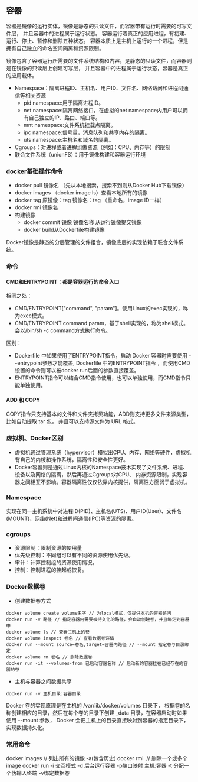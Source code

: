 ## 容器

容器是镜像的运行实体，镜像是静态的只读文件，而容器带有运行时需要的可写文件层，
并且容器中的进程属于运行状态。 容器运行着真正的应用进程，有初建、运行、停止、暂停和删除五种状态。
容器本质上是主机上运行的一个进程，但是拥有自己独立的命名空间隔离和资源限制。

镜像包含了容器运行所需要的文件系统结构和内容，是静态的只读文件，而容器则是在镜像的只读层上创建可写层，
并且容器中的进程属于运行状态，容器是真正的应用载体。

* Namespace：隔离进程ID、主机名、用户ID、文件名、网络访问和进程间通信等相关资源
    - pid namespace:用于隔离进程ID。
    - net namespace:隔离网络接口，在虚拟的net namespace内用户可以拥有自己独立的IP、路由、端口等。
    - mnt namespace:文件系统挂载点隔离。
    - ipc namespace:信号量，消息队列和共享内存的隔离。
    - uts namespace:主机名和域名的隔离。
* Cgroups：对进程或者进程组做资源（例如：CPU、内存等）的限制
* 联合文件系统（unionFS）：用于镜像构建和容器运行环境

### docker基础操作命令

* docker pull 镜像名 （先从本地搜索，搜索不到则从Docker Hub下载镜像）
* docker images （docker image ls）查看本地所有的镜像
* docker tag 原镜像：tag 镜像名：tag （重命名，image ID一样）
* docker rmi 镜像名
* 构建镜像
    - docker commit 镜像 镜像名称 从运行镜像提交镜像
    - docker build从Dockerfile构建镜像

Docker镜像是静态的分层管理的文件组合，镜像底层的实现依赖于联合文件系统。

### 命令

#### CMD和ENTRYPOINT：都是容器运行的命令入口

相同之处：

- CMD/ENTRYPOINT["command", "param"]。使用Linux的exec实现的，称为exec模式。
- CMD/ENTRYPOINT command param，基于shell实现的，称为shell模式。会以/bin/sh -c command方式执行命令。

区别：

- Dockerfile 中如果使用了ENTRYPOINT指令，启动 Docker 容器时需要使用 --entrypoint参数才能覆盖,
  Dockerfile 中的ENTRYPOINT指令 ，而使用CMD设置的命令则可以被docker run后面的参数直接覆盖。
- ENTRYPOINT指令可以结合CMD指令使用，也可以单独使用，而CMD指令只能单独使用。

#### ADD 和 COPY

COPY指令只支持基本的文件和文件夹拷贝功能，ADD则支持更多文件来源类型，比如自动提取 tar 包，
并且可以支持源文件为 URL 格式。

### 虚拟机、Docker区别

- 虚拟机通过管理系统（hypervisor）模拟出CPU、内存、网络等硬件，虚拟机有自己的内核和操作系统，隔离性和安全性更好。
- Docker容器则是通过Linux内核的Namespace技术实现了文件系统、进程、设备以及网络的隔离，然后再通过Cgroups对CPU、
  内存资源限制，实现容器之间相互不影响。容器隔离性仅仅依靠内核提供，隔离性方面弱于虚拟机。

### Namespace

实现在同一主机系统中对进程ID(PID)、主机名(UTS)、用户ID(User)、文件名(MOUNT)、网络(Net)和进程间通信(IPC)等资源的隔离。

### cgroups

- 资源限制：限制资源的使用量
- 优先级控制：不同组可以有不同的资源使用优先级。
- 审计：计算控制组的资源使用情况。
- 控制：控制进程的挂起或恢复。

### Docker数据卷

- 创建数据卷方式

```
docker volume create volume名字 // 为local模式，仅提供本机的容器访问
docker run -v 路径 // 指定容器内需要被持久化的路径，会自动创建卷，并且绑定到容器中
docker volume ls // 查看主机上的卷
docker volume inspect 卷名 // 查看数据卷详情
docker run --mount source=卷名,target=容器内路径 // --mount 指定卷与目录绑定
docker volume rm 卷名 // 删除数据卷
docker run -it --volumes-from 已启动容器名称 // 启动新的容器挂在已经存在的容器的卷
```

- 主机与容器之间数据共享

```
docker run -v 主机目录:容器目录
```

Docker 卷的实现原理是在主机的 /var/lib/docker/volumes 目录下，
根据卷的名称创建相应的目录，然后在每个卷的目录下创建 _data 目录，在容器启动时如果使用 --mount 参数，
Docker 会把主机上的目录直接映射到容器的指定目录下，实现数据持久化。

### 常用命令

docker images // 列出所有的镜像 -a(包含历史)
docker rmi <image ID> // 删除一个或多个image
docker run -i 交互模式 -d 后台运行容器 -p端口映射 主机:容器 -t 分配一个伪输入终端 -v绑定数据卷
